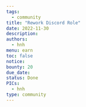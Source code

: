 ```yaml
---
tags:
  - community
title: "Rework Discord Role"
date: 2022-11-30
description:
authors:
  - hnh
menu: earn
toc: false
notice:
bounty: 20
due_date:
status: Done
PICs:
  - hnh
type: community
---
```

